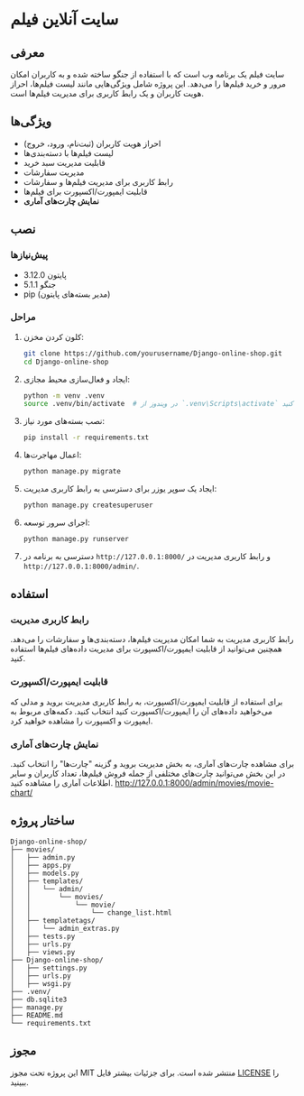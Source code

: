 # سایت آنلاین فیلم

## معرفی
سایت فیلم یک برنامه وب است که با استفاده از جنگو ساخته شده و به کاربران امکان مرور و خرید فیلم‌ها را می‌دهد. این پروژه شامل ویژگی‌هایی مانند لیست فیلم‌ها، احراز هویت کاربران و یک رابط کاربری برای مدیریت فیلم‌ها است.

## ویژگی‌ها
- احراز هویت کاربران (ثبت‌نام، ورود، خروج)
- لیست فیلم‌ها با دسته‌بندی‌ها
- قابلیت مدیریت سبد خرید
- مدیریت سفارشات
- رابط کاربری برای مدیریت فیلم‌ها و سفارشات
- قابلیت ایمپورت/اکسپورت برای فیلم‌ها
- **نمایش چارت‌های آماری**

## نصب

### پیش‌نیازها
- پایتون 3.12.0
- جنگو 5.1.1
- pip (مدیر بسته‌های پایتون)

### مراحل
1. کلون کردن مخزن:
    ```sh
    git clone https://github.com/yourusername/Django-online-shop.git
    cd Django-online-shop
    ```

2. ایجاد و فعال‌سازی محیط مجازی:
    ```sh
    python -m venv .venv
    source .venv/bin/activate  # در ویندوز از `.venv\Scripts\activate` استفاده کنید
    ```

3. نصب بسته‌های مورد نیاز:
    ```sh
    pip install -r requirements.txt
    ```

4. اعمال مهاجرت‌ها:
    ```sh
    python manage.py migrate
    ```

5. ایجاد یک سوپر یوزر برای دسترسی به رابط کاربری مدیریت:
    ```sh
    python manage.py createsuperuser
    ```

6. اجرای سرور توسعه:
    ```sh
    python manage.py runserver
    ```

7. دسترسی به برنامه در `http://127.0.0.1:8000/` و رابط کاربری مدیریت در `http://127.0.0.1:8000/admin/`.

## استفاده

### رابط کاربری مدیریت
رابط کاربری مدیریت به شما امکان مدیریت فیلم‌ها، دسته‌بندی‌ها و سفارشات را می‌دهد. همچنین می‌توانید از قابلیت ایمپورت/اکسپورت برای مدیریت داده‌های فیلم‌ها استفاده کنید.

### قابلیت ایمپورت/اکسپورت
برای استفاده از قابلیت ایمپورت/اکسپورت، به رابط کاربری مدیریت بروید و مدلی که می‌خواهید داده‌های آن را ایمپورت/اکسپورت کنید انتخاب کنید. دکمه‌های مربوط به ایمپورت و اکسپورت را مشاهده خواهید کرد.

### نمایش چارت‌های آماری
برای مشاهده چارت‌های آماری، به بخش مدیریت بروید و گزینه "چارت‌ها" را انتخاب کنید. در این بخش می‌توانید چارت‌های مختلفی از جمله فروش فیلم‌ها، تعداد کاربران و سایر اطلاعات آماری را مشاهده کنید.
http://127.0.0.1:8000/admin/movies/movie-chart/

## ساختار پروژه
```
Django-online-shop/
├── movies/
│   ├── admin.py
│   ├── apps.py
│   ├── models.py
│   ├── templates/
│   │   └── admin/
│   │       └── movies/
│   │           └── movie/
│   │               └── change_list.html
│   ├── templatetags/
│   │   └── admin_extras.py
│   ├── tests.py
│   ├── urls.py
│   ├── views.py
├── Django-online-shop/
│   ├── settings.py
│   ├── urls.py
│   ├── wsgi.py
├── .venv/
├── db.sqlite3
├── manage.py
├── README.md
└── requirements.txt
```


## مجوز
این پروژه تحت مجوز MIT منتشر شده است. برای جزئیات بیشتر فایل [LICENSE](LICENSE) را ببینید.
